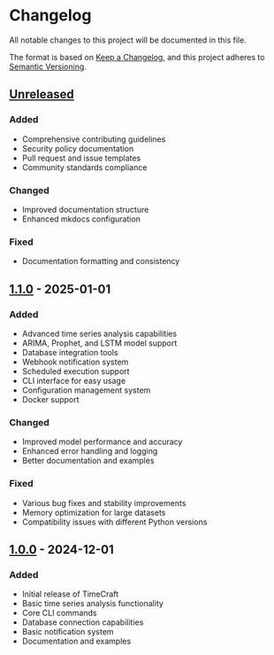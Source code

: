 # Changelog

All notable changes to this project will be documented in this file.

The format is based on [Keep a Changelog](https://keepachangelog.com/en/1.0.0/),
and this project adheres to [Semantic Versioning](https://semver.org/spec/v2.0.0.html).

## [Unreleased]

### Added

- Comprehensive contributing guidelines
- Security policy documentation
- Pull request and issue templates
- Community standards compliance

### Changed

- Improved documentation structure
- Enhanced mkdocs configuration

### Fixed

- Documentation formatting and consistency

## [1.1.0] - 2025-01-01

### Added

- Advanced time series analysis capabilities
- ARIMA, Prophet, and LSTM model support
- Database integration tools
- Webhook notification system
- Scheduled execution support
- CLI interface for easy usage
- Configuration management system
- Docker support

### Changed

- Improved model performance and accuracy
- Enhanced error handling and logging
- Better documentation and examples

### Fixed

- Various bug fixes and stability improvements
- Memory optimization for large datasets
- Compatibility issues with different Python versions

## [1.0.0] - 2024-12-01

### Added

- Initial release of TimeCraft
- Basic time series analysis functionality
- Core CLI commands
- Database connection capabilities
- Basic notification system
- Documentation and examples

[Unreleased]: https://github.com/rafa-mori/timecraft/compare/v1.1.0...HEAD
[1.1.0]: https://github.com/rafa-mori/timecraft/compare/v1.0.0...v1.1.0
[1.0.0]: https://github.com/rafa-mori/timecraft/releases/tag/v1.0.0
